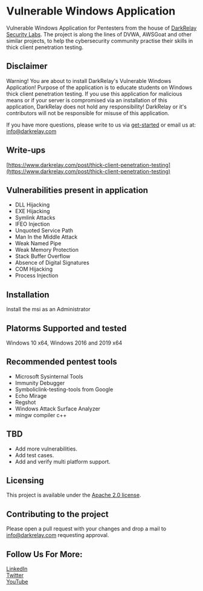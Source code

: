 # Vulnerable Windows Application
Vulnerable Windows Application for Pentesters from the house of [DarkRelay Security Labs](https://www.darkrelay.com/). The project is along the lines of DVWA, AWSGoat and other similar projects, to help the cybersecurity community practise their skills in thick client penetration testing.



## Disclaimer
Warning! You are about to install DarkRelay's Vulnerable Windows Application! Purpose of the application is to educate students on Windows thick client penetration testing. If you use this application for malicious means or if your server is compromised via an installation of this application, DarkRelay does not hold any responsibility! DarkRelay or it's contributors will not be responsible for misuse of this application.

If you have more questions, please write to us via [get-started](https://www.darkrelay.com/get-started) or email us at: [info@darkrelay.com](mailto:info@darkrelay.com)

## Write-ups
[https://www.darkrelay.com/post/thick-client-penetration-testing](https://www.darkrelay.com/post/thick-client-penetration-testing)

## Vulnerabilities present in application
- DLL Hijacking
- EXE Hijacking
- Symlink Attacks
- IFEO Injection
- Unquoted Service Path
- Man In the Middle Attack
- Weak Named Pipe
- Weak Memory Protection
- Stack Buffer Overflow
- Absence of Digital Signatures
- COM Hijacking
- Process Injection

## Installation
Install the msi as an Administrator

## Platorms Supported and tested
Windows 10 x64, Windows 2016 and 2019 x64

## Recommended pentest tools
- Microsoft Sysinternal Tools
- Immunity Debugger
- Symboliclink-testing-tools from Google
- Echo Mirage
- Regshot
- Windows Attack Surface Analyzer
- mingw compiler c++

## TBD

- Add more vulnerabilities.
- Add test cases.
- Add and verify multi platform support.

## Licensing 
This project is available under the [Apache 2.0 license](./LICENSE).

## Contributing to the project
Please open a pull request with your changes and drop a mail to [info@darkrelay.com](mailto:info@darkrelay.com) requesting approval.


## Follow Us For More:
[LinkedIn](https://linkedin.com/company/darkrelay)<br>
[Twitter](https://twitter.com/darkrelaylabs)<br>
[YouTube](https://www.youtube.com/channel/UCtnLa860lUkRhtmpYvbXlTw)<br>
